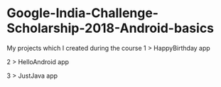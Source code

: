 # Google-India-Challenge-Scholarship-2018-Android-basics
My projects which I created during the course
1 >   HappyBirthday app

2 >   HelloAndroid  app

3 >   JustJava app
